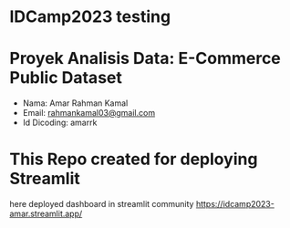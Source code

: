 # IDCamp2023 testing
# Proyek Analisis Data: E-Commerce Public Dataset
- Nama: Amar Rahman Kamal
- Email: rahmankamal03@gmail.com
- Id Dicoding: amarrk

# This Repo created for deploying Streamlit
here deployed dashboard in streamlit community
https://idcamp2023-amar.streamlit.app/
